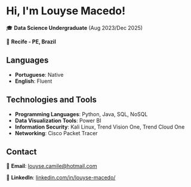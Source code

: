 #  Hi, I'm **Louyse Macedo!**

🎓 **Data Science Undergraduate** (Aug 2023/Dec 2025)

📍  **Recife - PE, Brazil**

## Languages

- **Portuguese**: Native
- **English**: Fluent

## Technologies and Tools

- **Programming Languages**: Python, Java, SQL, NoSQL
- **Data Visualization Tools**: Power BI
- **Information Security**: Kali Linux, Trend Vision One, Trend Cloud One
- **Networking**: Cisco Packet Tracer



## Contact

📧 **Email**: [louyse.camile@hotmail.com](mailto:louyse.camile@hotmail.com)

🔗 **LinkedIn**: [linkedin.com/in/louyse-macedo/](https://www.linkedin.com/in/louyse-macedo/)
